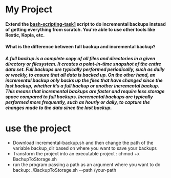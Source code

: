 # My Project
#### Extend the [bash-scripting-task1](https://github.com/farazfaraz/bash-scripting-task1) script to do incremental backups instead of getting everything from scratch. You're able to use other tools like Restic, Kopia, etc.
#### What is the difference between full backup and incremental backup?
##### A full backup is a complete copy of all files and directories in a given directory or filesystem. It creates a point-in-time snapshot of the entire data set. Full backups are typically performed periodically, such as daily or weekly, to ensure that all data is backed up. On the other hand, an incremental backup only backs up the files that have changed since the last backup, whether it’s a full backup or another incremental backup. This means that incremental backups are faster and require less storage space compared to full backups. Incremental backups are typically performed more frequently, such as hourly or daily, to capture the changes made to the data since the last backup.

# use the project
* Download incremental-backup.sh and then change the path of the variable backup_dir based on where you want to save your backups
* Transform the project into an executable project : chmod +x BachupToStorage.sh
* run the program passing a path as an argument where you want to do backup: ./BackupToStorage.sh --path /your-path
